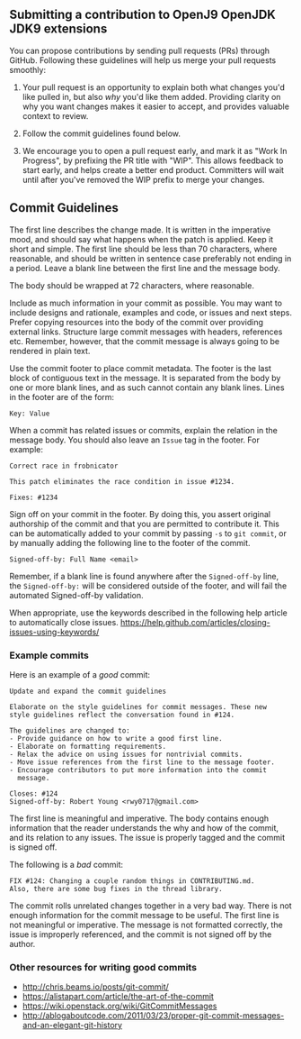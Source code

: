 <!--
(c) Copyright IBM Corp. 2017, 2018 All Rights Reserved

This code is free software; you can redistribute it and/or modify it
under the terms of the GNU General Public License version 2 only, as
published by the Free Software Foundation.

IBM designates this particular file as subject to the "Classpath" exception
as provided by IBM in the LICENSE file that accompanied this code.

This code is distributed in the hope that it will be useful, but WITHOUT
ANY WARRANTY; without even the implied warranty of MERCHANTABILITY or
FITNESS FOR A PARTICULAR PURPOSE.  See the GNU General Public License
version 2 for more details (a copy is included in the LICENSE file that
accompanied this code).

You should have received a copy of the GNU General Public License version
2 along with this work; if not, see <http://www.gnu.org/licenses/>.
-->

## Submitting a contribution to OpenJ9 OpenJDK JDK9 extensions

You can propose contributions by sending pull requests (PRs) through GitHub.
Following these guidelines will help us merge your pull requests smoothly:

1. Your pull request is an opportunity to explain both what changes you'd like
   pulled in, but also _why_ you'd like them added. Providing clarity on why
   you want changes makes it easier to accept, and provides valuable context to
   review.

2. Follow the commit guidelines found below.

3. We encourage you to open a pull request early, and mark it as "Work In
   Progress", by prefixing the PR title with "WIP". This allows feedback to
   start early, and helps create a better end product. Committers will wait
   until after you've removed the WIP prefix to merge your changes. 

## Commit Guidelines

The first line describes the change made. It is written in the imperative mood,
and should say what happens when the patch is applied. Keep it short and
simple. The first line should be less than 70 characters, where reasonable,
and should be written in sentence case preferably not ending in a period.
Leave a blank line between the first line and the message body.

The body should be wrapped at 72 characters, where reasonable.

Include as much information in your commit as possible. You may want to include
designs and rationale, examples and code, or issues and next steps. Prefer
copying resources into the body of the commit over providing external links.
Structure large commit messages with headers, references etc. Remember, however,
that the commit message is always going to be rendered in plain text.

Use the commit footer to place commit metadata. The footer is the last block of
contiguous text in the message. It is separated from the body by one or more
blank lines, and as such cannot contain any blank lines. Lines in the footer are
of the form:

```
Key: Value
```

When a commit has related issues or commits, explain the relation in the message
body. You should also leave an `Issue` tag in the footer. For example:

```
Correct race in frobnicator 

This patch eliminates the race condition in issue #1234.

Fixes: #1234
```

Sign off on your commit in the footer. By doing this, you assert original
authorship of the commit and that you are permitted to contribute it. This can
be automatically added to your commit by passing `-s` to `git commit`, or by
manually adding the following line to the footer of the commit.

```
Signed-off-by: Full Name <email>
```

Remember, if a blank line is found anywhere after the `Signed-off-by` line, the
`Signed-off-by:` will be considered outside of the footer, and will fail the
automated Signed-off-by validation.

When appropriate, use the keywords described in the following help article to 
automatically close issues.
https://help.github.com/articles/closing-issues-using-keywords/

### Example commits

Here is an example of a *good* commit:

```
Update and expand the commit guidelines

Elaborate on the style guidelines for commit messages. These new
style guidelines reflect the conversation found in #124.

The guidelines are changed to:
- Provide guidance on how to write a good first line.
- Elaborate on formatting requirements.
- Relax the advice on using issues for nontrivial commits.
- Move issue references from the first line to the message footer.
- Encourage contributors to put more information into the commit
  message.

Closes: #124
Signed-off-by: Robert Young <rwy0717@gmail.com>
```

The first line is meaningful and imperative. The body contains enough
information that the reader understands the why and how of the commit, and its
relation to any issues. The issue is properly tagged and the commit is signed
off.

The following is a *bad* commit:

```
FIX #124: Changing a couple random things in CONTRIBUTING.md.
Also, there are some bug fixes in the thread library.
```

The commit rolls unrelated changes together in a very bad way. There is not
enough information for the commit message to be useful. The first line is not
meaningful or imperative. The message is not formatted correctly, the issue is
improperly referenced, and the commit is not signed off by the author.

### Other resources for writing good commits

- http://chris.beams.io/posts/git-commit/
- https://alistapart.com/article/the-art-of-the-commit
- https://wiki.openstack.org/wiki/GitCommitMessages
- http://ablogaboutcode.com/2011/03/23/proper-git-commit-messages-and-an-elegant-git-history

